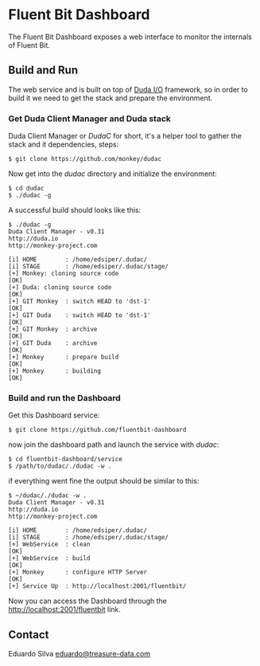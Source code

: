 # Fluent Bit Dashboard

The Fluent Bit Dashboard exposes a web interface to monitor the internals of Fluent Bit.

## Build and Run

The web service and is built on top of [Duda I/O](http://duda.io) framework, so in order to build it we need to get the stack and prepare the environment.

### Get Duda Client Manager and Duda stack

Duda Client Manager or _DudaC_ for short, it's a helper tool to gather the stack and it dependencies, steps:

```shell
$ git clone https://github.com/monkey/dudac
```

Now get into the _dudac_ directory and initialize the environment:

```shell
$ cd dudac
$ ./dudac -g
```

A successful build should looks like this:

```shell
$ ./dudac -g
Duda Client Manager - v0.31
http://duda.io
http://monkey-project.com

[i] HOME        : /home/edsiper/.dudac/
[i] STAGE       : /home/edsiper/.dudac/stage/
[+] Monkey: cloning source code                                            [OK]
[+] Duda: cloning source code                                              [OK]
[+] GIT Monkey  : switch HEAD to 'dst-1'                                   [OK]
[+] GIT Duda    : switch HEAD to 'dst-1'                                   [OK]
[+] GIT Monkey  : archive                                                  [OK]
[+] GIT Duda    : archive                                                  [OK]
[+] Monkey      : prepare build                                            [OK]
[+] Monkey      : building                                                 [OK]
```

### Build and run the Dashboard

Get this Dashboard service:

```shell
$ git clone https://github.com/fluentbit-dashboard
```

now join the dashboard path and launch the service with _dudac_:

```shell
$ cd fluentbit-dashboard/service
$ /path/to/dudac/./dudac -w .
```

if everything went fine the output should be similar to this:

```
$ ~/dudac/./dudac -w .
Duda Client Manager - v0.31
http://duda.io
http://monkey-project.com

[i] HOME        : /home/edsiper/.dudac/
[i] STAGE       : /home/edsiper/.dudac/stage/
[+] WebService  : clean                                                    [OK]
[+] WebService  : build                                                    [OK]
[+] Monkey      : configure HTTP Server                                    [OK]
[+] Service Up  : http://localhost:2001/fluentbit/
```

Now you can access the Dashboard through the [http://localhost:2001/fluentbit](http://localhost:2001/fluentbit) link.

## Contact

Eduardo Silva <eduardo@treasure-data.com>
